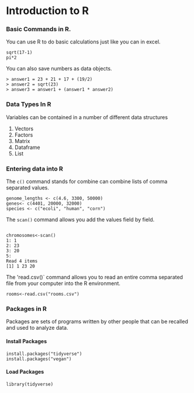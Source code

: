 # Introduction to R

### Basic Commands in R.
You can use R to do basic calculations just like you can in excel.

```{R}
sqrt(17-1)
pi*2
```

You can also save numbers as data objects.
```{R}
> answer1 = 23 + 21 + 17 + (19/2)  
> answer2 = sqrt(23)
> answer3 = answer1 + (answer1 * answer2)
```
### Data Types In R
Variables can be contained in a number of different data structures
1. Vectors
3. Factors
4. Matrix
5. Dataframe
6. List


### Entering data into R

The `c()` command stands for combine can combine lists of comma separated values.

```{R}
genome_lengths <- c(4.6, 3300, 50000)
genes<- c(4401, 20000, 32000)
species <- c("ecoli", "human", "corn")  
```

The `scan()` command allows you add the values field by field.

```{R}

chromosomes<-scan()
1: 1
2: 23
3: 20
5: 
Read 4 items
[1] 1 23 20
```

The 'read.csv()` command allows you to read an entire comma separated file from your computer into the R environment.
```{R}
rooms<-read.csv("rooms.csv")
```

### Packages in R

Packages are sets of programs written by other people that can be recalled and used to analyze data.

#### Install Packages
```{R}
install.packages("tidyverse")
install.packages("vegan")
```

#### Load Packages
```{R}
library(tidyverse)
```

